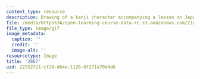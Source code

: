 ```yaml
---
content_type: resource
description: Drawing of a kanji character accompanying a lesson on Japanese.
file: /media/https%3A/open-learning-course-data-rc.s3.amazonaws.com/21g-504-japanese-iv-spring-2009/22552f21cf28d64e11260f271a70d4d6_2867.gif
file_type: image/gif
image_metadata:
  caption: ''
  credit: ''
  image-alt: ''
resourcetype: Image
title: '2867'
uid: 22552f21-cf28-d64e-1126-0f271a70d4d6
---
```

